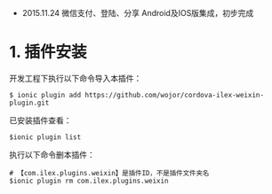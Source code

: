 * 2015.11.24 微信支付、登陆、分享 Android及IOS版集成，初步完成


# 1. 插件安装
开发工程下执行以下命令导入本插件：

	$ ionic plugin add https://github.com/wojor/cordova-ilex-weixin-plugin.git

已安装插件查看：

	$ionic plugin list


执行以下命令删本插件：

	# 【com.ilex.plugins.weixin】是插件ID，不是插件文件夹名
	$ionic plugin rm com.ilex.plugins.weixin